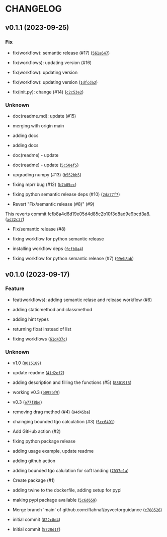 # CHANGELOG



## v0.1.1 (2023-09-25)

### Fix

* fix(workflow): semantic release (#17) ([`561a647`](https://github.com/iftahnaf/pyvectorguidance/commit/561a6478662911d9683e1917954bc496b9732819))

* fix(workflows): updating version (#16)

* fix(workflow): updating version

* fix(workflow): updating version ([`1dfcda2`](https://github.com/iftahnaf/pyvectorguidance/commit/1dfcda2af62064b191a523b46dde21ea4c730dc2))

* fix(init.py): change (#14) ([`c2c53e2`](https://github.com/iftahnaf/pyvectorguidance/commit/c2c53e2677c5e483e852a06885a5691749489c8a))

### Unknown

* doc(readme.md): update (#15)

* merging with origin main

* adding docs

* adding docs

* doc(readme) - update

* doc(readme) - update ([`5c50ef5`](https://github.com/iftahnaf/pyvectorguidance/commit/5c50ef5824c84cfb50576d87a6f0eff449c15eeb))

* upgrading numpy (#13) ([`b552bb5`](https://github.com/iftahnaf/pyvectorguidance/commit/b552bb5962bbc55a3b0fb203322d725f6cdb7872))

* fixing mprr bug (#12) ([`b7b05ec`](https://github.com/iftahnaf/pyvectorguidance/commit/b7b05ec77abf4c2a3a2cc6059a6e1644ea6ff1f7))

* fixing python semantic release deps (#10) ([`2da77f7`](https://github.com/iftahnaf/pyvectorguidance/commit/2da77f7078c902c63aa970521235ddf5235c119e))

* Revert &#34;Fix/semantic release (#8)&#34; (#9)

This reverts commit fcfb8a4d6d19e05d4d85c2b10f3d8ad9e9bcd3a8. ([`ad32c37`](https://github.com/iftahnaf/pyvectorguidance/commit/ad32c37fa17761a16a011a200df1aec9273ecc94))

* Fix/semantic release (#8)

* fixing workflow for python semantic release

* installing workflow deps ([`fcfb8a4`](https://github.com/iftahnaf/pyvectorguidance/commit/fcfb8a4d6d19e05d4d85c2b10f3d8ad9e9bcd3a8))

* fixing workflow for python semantic release (#7) ([`99eb8ab`](https://github.com/iftahnaf/pyvectorguidance/commit/99eb8abc07d883d237367fc22b247b6fc8540262))


## v0.1.0 (2023-09-17)

### Feature

* feat(workflows): adding semantic relase and release workflow (#6)

* adding staticmethod and classmethod

* adding hint types

* returning float instead of list

* fixing workflows ([`61d437c`](https://github.com/iftahnaf/pyvectorguidance/commit/61d437cc5e37a5ff078730b8766c5f9247932d75))

### Unknown

* v1.0 ([`8015189`](https://github.com/iftahnaf/pyvectorguidance/commit/801518955e32ff17b0a429bd865deef64be64edc))

* update readme ([`41d2ef7`](https://github.com/iftahnaf/pyvectorguidance/commit/41d2ef7b68e0fd27532006e3dee2f2441698833b))

* adding description and filling the functions (#5) ([`88019f5`](https://github.com/iftahnaf/pyvectorguidance/commit/88019f5c28207970a379bf1c38767a8f9743fa3c))

* working v0.3 ([`b095bf9`](https://github.com/iftahnaf/pyvectorguidance/commit/b095bf91b40d58043896e07ab8c8fef5541b8a6a))

* v0.3 ([`e77f8be`](https://github.com/iftahnaf/pyvectorguidance/commit/e77f8be84eae42f81e4625e835d90b8c443278f0))

* removing drag method (#4) ([`94d45ba`](https://github.com/iftahnaf/pyvectorguidance/commit/94d45bac2ea5689c909df2aa022df641aaecaf8d))

* chainging bounded tgo calculation (#3) ([`5cc6491`](https://github.com/iftahnaf/pyvectorguidance/commit/5cc64913c169b6adb34eeeef9fea6e803149c06f))

* Add GitHub action (#2)

* fixing python package release

* adding usage example, update readme

* adding github action

* adding bounded tgo calulation for soft landing ([`7037e1a`](https://github.com/iftahnaf/pyvectorguidance/commit/7037e1afb632626508713367226de39a5ac12b70))

* Create package (#1)

* adding twine to the dockerfile, adding setup for pypi

* making pypi package available ([`5c6d659`](https://github.com/iftahnaf/pyvectorguidance/commit/5c6d6596741a48c0e635608a61e6d34721e6df3a))

* Merge branch &#39;main&#39; of github.com:iftahnaf/pyvectorguidance ([`c788526`](https://github.com/iftahnaf/pyvectorguidance/commit/c78852614b428c719171d061599af8ae170d580b))

* initial commit ([`822c8d4`](https://github.com/iftahnaf/pyvectorguidance/commit/822c8d4117480b4b24dd92b1d910fdd38c37f6e2))

* Initial commit ([`5728d1f`](https://github.com/iftahnaf/pyvectorguidance/commit/5728d1f5e86c7e5f7170b3fbaaa8421fb3e5d9b3))
